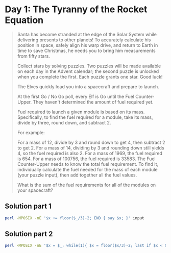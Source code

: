 # Day 1: The Tyranny of the Rocket Equation

> Santa has become stranded at the edge of the Solar System while delivering
> presents to other planets! To accurately calculate his position in space,
> safely align his warp drive, and return to Earth in time to save Christmas, he
> needs you to bring him measurements from fifty stars.
>
> Collect stars by solving puzzles. Two puzzles will be made available on each
> day in the Advent calendar; the second puzzle is unlocked when you complete
> the first. Each puzzle grants one star. Good luck!
>
> The Elves quickly load you into a spacecraft and prepare to launch.
>
> At the first Go / No Go poll, every Elf is Go until the Fuel Counter-Upper.
> They haven't determined the amount of fuel required yet.
>
> Fuel required to launch a given module is based on its mass. Specifically, to
> find the fuel required for a module, take its mass, divide by three, round
> down, and subtract 2.
>
> For example:
>
> For a mass of 12, divide by 3 and round down to get 4, then subtract 2 to get 2.
> For a mass of 14, dividing by 3 and rounding down still yields 4, so the fuel required is also 2.
> For a mass of 1969, the fuel required is 654.
> For a mass of 100756, the fuel required is 33583.
> The Fuel Counter-Upper needs to know the total fuel requirement. To find it,
> individually calculate the fuel needed for the mass of each module (your
> puzzle input), then add together all the fuel values.
>
> What is the sum of the fuel requirements for all of the modules on your
> spacecraft?

## Solution part 1

```sh
perl -MPOSIX -nE '$x += floor($_/3)-2; END { say $x; }' input
```

## Solution part 2

```sh
perl -MPOSIX -nE '$x = $_; while(1){ $x = floor($x/3)-2; last if $x < 0;  $y += $x }; END{ say $y }' input
```
